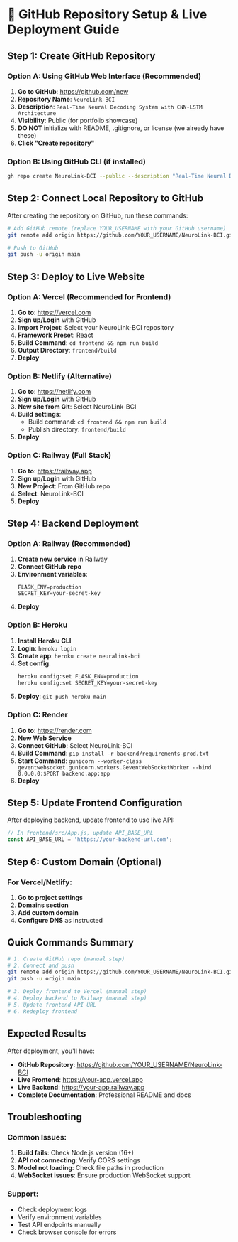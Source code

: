 # 🚀 GitHub Repository Setup & Live Deployment Guide

## Step 1: Create GitHub Repository

### Option A: Using GitHub Web Interface (Recommended)
1. **Go to GitHub**: https://github.com/new
2. **Repository Name**: `NeuroLink-BCI`
3. **Description**: `Real-Time Neural Decoding System with CNN-LSTM Architecture`
4. **Visibility**: Public (for portfolio showcase)
5. **DO NOT** initialize with README, .gitignore, or license (we already have these)
6. **Click "Create repository"**

### Option B: Using GitHub CLI (if installed)
```bash
gh repo create NeuroLink-BCI --public --description "Real-Time Neural Decoding System with CNN-LSTM Architecture"
```

## Step 2: Connect Local Repository to GitHub

After creating the repository on GitHub, run these commands:

```bash
# Add GitHub remote (replace YOUR_USERNAME with your GitHub username)
git remote add origin https://github.com/YOUR_USERNAME/NeuroLink-BCI.git

# Push to GitHub
git push -u origin main
```

## Step 3: Deploy to Live Website

### Option A: Vercel (Recommended for Frontend)
1. **Go to**: https://vercel.com
2. **Sign up/Login** with GitHub
3. **Import Project**: Select your NeuroLink-BCI repository
4. **Framework Preset**: React
5. **Build Command**: `cd frontend && npm run build`
6. **Output Directory**: `frontend/build`
7. **Deploy**

### Option B: Netlify (Alternative)
1. **Go to**: https://netlify.com
2. **Sign up/Login** with GitHub
3. **New site from Git**: Select NeuroLink-BCI
4. **Build settings**:
   - Build command: `cd frontend && npm run build`
   - Publish directory: `frontend/build`
5. **Deploy**

### Option C: Railway (Full Stack)
1. **Go to**: https://railway.app
2. **Sign up/Login** with GitHub
3. **New Project**: From GitHub repo
4. **Select**: NeuroLink-BCI
5. **Deploy**

## Step 4: Backend Deployment

### Option A: Railway (Recommended)
1. **Create new service** in Railway
2. **Connect GitHub repo**
3. **Environment variables**:
   ```
   FLASK_ENV=production
   SECRET_KEY=your-secret-key
   ```
4. **Deploy**

### Option B: Heroku
1. **Install Heroku CLI**
2. **Login**: `heroku login`
3. **Create app**: `heroku create neuralink-bci`
4. **Set config**: 
   ```bash
   heroku config:set FLASK_ENV=production
   heroku config:set SECRET_KEY=your-secret-key
   ```
5. **Deploy**: `git push heroku main`

### Option C: Render
1. **Go to**: https://render.com
2. **New Web Service**
3. **Connect GitHub**: Select NeuroLink-BCI
4. **Build Command**: `pip install -r backend/requirements-prod.txt`
5. **Start Command**: `gunicorn --worker-class geventwebsocket.gunicorn.workers.GeventWebSocketWorker --bind 0.0.0.0:$PORT backend.app:app`
6. **Deploy**

## Step 5: Update Frontend Configuration

After deploying backend, update frontend to use live API:

```javascript
// In frontend/src/App.js, update API_BASE_URL
const API_BASE_URL = 'https://your-backend-url.com';
```

## Step 6: Custom Domain (Optional)

### For Vercel/Netlify:
1. **Go to project settings**
2. **Domains section**
3. **Add custom domain**
4. **Configure DNS** as instructed

## Quick Commands Summary

```bash
# 1. Create GitHub repo (manual step)
# 2. Connect and push
git remote add origin https://github.com/YOUR_USERNAME/NeuroLink-BCI.git
git push -u origin main

# 3. Deploy frontend to Vercel (manual step)
# 4. Deploy backend to Railway (manual step)
# 5. Update frontend API URL
# 6. Redeploy frontend
```

## Expected Results

After deployment, you'll have:
- **GitHub Repository**: https://github.com/YOUR_USERNAME/NeuroLink-BCI
- **Live Frontend**: https://your-app.vercel.app
- **Live Backend**: https://your-app.railway.app
- **Complete Documentation**: Professional README and docs

## Troubleshooting

### Common Issues:
1. **Build fails**: Check Node.js version (16+)
2. **API not connecting**: Verify CORS settings
3. **Model not loading**: Check file paths in production
4. **WebSocket issues**: Ensure production WebSocket support

### Support:
- Check deployment logs
- Verify environment variables
- Test API endpoints manually
- Check browser console for errors
